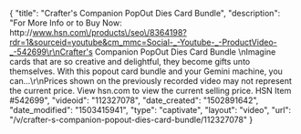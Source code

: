 {
    "title": "Crafter's Companion PopOut Dies Card Bundle",
    "description": "For More Info or to Buy Now: http:\/\/www.hsn.com\/products\/seo\/8364198?rdr=1&sourceid=youtube&cm_mmc=Social-_-Youtube-_-ProductVideo-_-542699\r\nCrafter's Companion PopOut Dies Card Bundle  \nImagine cards that are so creative and delightful, they become gifts unto themselves. With this popout card bundle and your Gemini machine, you can...\r\nPrices shown on the previously recorded video may not represent the current price.  View hsn.com to view the current selling price. HSN Item #542699",
    "videoid": "112327078",
    "date_created": "1502891642",
    "date_modified": "1503415941",
    "type": "captivate",
    "layout": "video",
    "url": "\/v\/crafter-s-companion-popout-dies-card-bundle\/112327078"
}